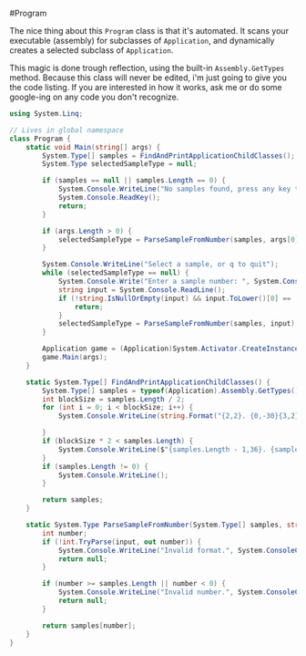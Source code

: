 #Program

The nice thing about this ```Program``` class is that it's automated. It scans your executable (assembly) for subclasses of ```Application```, and dynamically creates a selected subclass of ```Application```.

This magic is done trough reflection, using the built-in ```Assembly.GetTypes``` method. Because this class will never be edited, i'm just going to give you the code listing. If you are interested in how it works, ask me or do some google-ing on any code you don't recognize.


```cs
using System.Linq;

// Lives in global namespace
class Program {
    static void Main(string[] args) {
        System.Type[] samples = FindAndPrintApplicationChildClasses();
        System.Type selectedSampleType = null;

        if (samples == null || samples.Length == 0) {
            System.Console.WriteLine("No samples found, press any key to quit");
            System.Console.ReadKey();
            return;
        }

        if (args.Length > 0) {
            selectedSampleType = ParseSampleFromNumber(samples, args[0]);
        }

        System.Console.WriteLine("Select a sample, or q to quit");
        while (selectedSampleType == null) {
            System.Console.Write("Enter a sample number: ", System.ConsoleColor.White);
            string input = System.Console.ReadLine();
            if (!string.IsNullOrEmpty(input) && input.ToLower()[0] == 'q') {
                return;
            }
            selectedSampleType = ParseSampleFromNumber(samples, input);
        }

        Application game = (Application)System.Activator.CreateInstance(selectedSampleType);
        game.Main(args);
    }

    static System.Type[] FindAndPrintApplicationChildClasses() {
        System.Type[] samples = typeof(Application).Assembly.GetTypes().Where(t => t.IsSubclassOf(typeof(Application)) && t != typeof(Application)).ToArray();
        int blockSize = samples.Length / 2;
        for (int i = 0; i < blockSize; i++) {
            System.Console.WriteLine(string.Format("{2,2}. {0,-30}{3,2}. {1,-30}", samples[i].Name, samples[i + blockSize].Name, i, i + blockSize), System.ConsoleColor.DarkGray);

        }
        if (blockSize * 2 < samples.Length) {
            System.Console.WriteLine($"{samples.Length - 1,36}. {samples[samples.Length - 1].Name}", System.ConsoleColor.DarkGray);
        }
        if (samples.Length != 0) {
            System.Console.WriteLine();
        }

        return samples;
    }

    static System.Type ParseSampleFromNumber(System.Type[] samples, string input) {
        int number;
        if (!int.TryParse(input, out number)) {
            System.Console.WriteLine("Invalid format.", System.ConsoleColor.Red);
            return null;
        }

        if (number >= samples.Length || number < 0) {
            System.Console.WriteLine("Invalid number.", System.ConsoleColor.Red);
            return null;
        }

        return samples[number];
    }
}
```